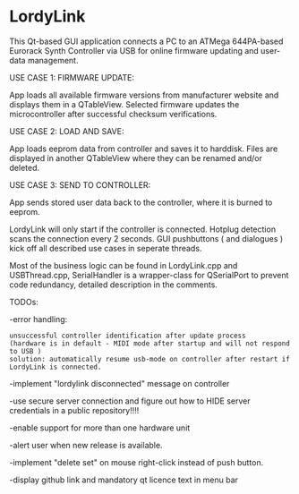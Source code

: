 # LordyLink

This Qt-based GUI application connects a PC to an ATMega 644PA-based Eurorack Synth Controller via USB
for online firmware updating and user-data management.


USE CASE 1: FIRMWARE UPDATE:        

App loads all available firmware versions from manufacturer website and displays them in a QTableView.
Selected firmware updates the microcontroller after successful checksum verifications.


USE CASE 2: LOAD AND SAVE:         

App loads eeprom data from controller and saves it to harddisk. Files are displayed in another QTableView
where they can be renamed and/or deleted. 
             

USE CASE 3: SEND TO CONTROLLER:     

App sends stored user data back to the controller, where it is burned to eeprom.


LordyLink will only start if the controller is connected. Hotplug detection scans the connection every 2 seconds.
GUI pushbuttons ( and dialogues ) kick off all described use cases in seperate threads. 

Most of the business logic can be found in LordyLink.cpp and USBThread.cpp,
SerialHandler is a wrapper-class for QSerialPort to prevent code redundancy,
detailed description in the comments.

TODOs: 

-error handling: 

    unsuccessful controller identification after update process 
    (hardware is in default - MIDI mode after startup and will not respond to USB )
    solution: automatically resume usb-mode on controller after restart if LordyLink is connected.
  
-implement "lordylink disconnected" message on controller

-use secure server connection and figure out how to HIDE server credentials in a public repository!!!!

-enable support for more than one hardware unit

-alert user when new release is available.

-implement "delete set" on mouse right-click instead of push button.

-display github link and mandatory qt licence text in menu bar

       
     
